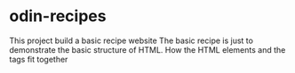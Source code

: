 # odin-recipes
This project build a basic recipe website
The basic recipe is just to demonstrate the basic structure of HTML. How the HTML elements and the tags fit together
